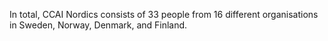 In total, CCAI Nordics consists of 33 people from 16 different organisations in Sweden, Norway, Denmark, and Finland.
